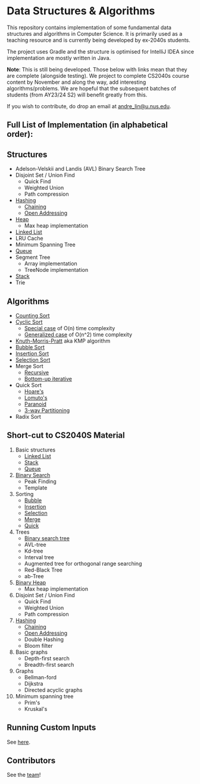 # Data Structures & Algorithms
This repository contains implementation of some fundamental data structures and algorithms in Computer Science. It is primarily used as a teaching resource and is currently being developed by ex-2040s students.

The project uses Gradle and the structure is optimised for IntelliJ IDEA since implementation are mostly written in Java.

**Note**: This is still being developed. Those below with links mean that they are complete (alongside testing). We project to complete CS2040s course content by November and along the way, add interesting algorithms/problems. We are hopeful that the subsequent batches of students (from AY23/24 S2) will benefit greatly from this. 

If you wish to contribute, do drop an email at andre_lin@u.nus.edu.

## Full List of Implementation (in alphabetical order):
## Structures
- Adelson-Velskii and Landis (AVL) Binary Search Tree
- Disjoint Set / Union Find
    * Quick Find
    * Weighted Union 
    * Path compression
- [Hashing](src/main/java/dataStructures/hashSet)
    * [Chaining](src/main/java/dataStructures/hashSet/chaining)
    * [Open Addressing](src/main/java/dataStructures/hashSet/openAddressing)
- [Heap](src/main/java/dataStructures/heap)
    * Max heap implementation
- [Linked List](src/main/java/dataStructures/linkedList)
- LRU Cache
- Minimum Spanning Tree
- [Queue](src/main/java/dataStructures/queue)
- Segment Tree
    * Array implementation
    * TreeNode implementation 
- [Stack](src/main/java/dataStructures/stack)
- Trie


## Algorithms
- [Counting Sort](src/main/java/algorithms/sorting/countingSort)
- [Cyclic Sort](src/main/java/algorithms/sorting/cyclicSort)
    * [Special case](src/main/java/algorithms/sorting/cyclicSort/simple) of O(n) time complexity
    * [Generalized case](src/main/java/algorithms/sorting/cyclicSort/generalised) of O(n^2) time complexity
- [Knuth-Morris-Pratt](src/main/java/algorithms/patternFinding) aka KMP algorithm
- [Bubble Sort](src/main/java/algorithms/sorting/bubbleSort)
- [Insertion Sort](src/main/java/algorithms/sorting/insertionSort)
- [Selection Sort](src/main/java/algorithms/sorting/selectionSort)
- Merge Sort
    * [Recursive](src/main/java/algorithms/sorting/mergeSort/recursive)
    * [Bottom-up iterative](src/main/java/algorithms/sorting/mergeSort/iterative)
- Quick Sort
    * [Hoare's](src/main/java/algorithms/sorting/quickSort/hoares)
    * [Lomuto's](src/main/java/algorithms/sorting/quickSort/lomuto)
    * [Paranoid](src/main/java/algorithms/sorting/quickSort/paranoid)
    * [3-way Partitioning](src/main/java/algorithms/sorting/quickSort/threeWayPartitioning)
- Radix Sort


## Short-cut to CS2040S Material
1. Basic structures
    * [Linked List](src/main/java/dataStructures/linkedList)
    * [Stack](src/main/java/dataStructures/stack)
    * [Queue](src/main/java/dataStructures/queue)
2. [Binary Search](src/main/java/algorithms/binarySearch)
    * Peak Finding
    * Template
3. Sorting
    * [Bubble](src/main/java/algorithms/sorting/bubbleSort)
    * [Insertion](src/main/java/algorithms/sorting/insertionSort)
    * [Selection](src/main/java/algorithms/sorting/selectionSort)
    * [Merge](src/main/java/algorithms/sorting/mergeSort)
    * [Quick](src/main/java/algorithms/sorting/quickSort)
4. Trees
    * [Binary search tree](src/main/java/dataStructures/binarySearchTree)
    * AVL-tree
    * Kd-tree
    * Interval tree
    * Augmented tree for orthogonal range searching
    * Red-Black Tree
    * ab-Tree
5. [Binary Heap](src/main/java/dataStructures/heap)
    * Max heap implementation
6. Disjoint Set / Union Find
    * Quick Find
    * Weighted Union
    * Path compression
7. [Hashing](src/main/java/dataStructures/hashSet)
    * [Chaining](src/main/java/dataStructures/hashSet/chaining)
    * [Open Addressing](src/main/java/dataStructures/hashSet/openAddressing)
    * Double Hashing
    * Bloom filter
8. Basic graphs
    * Depth-first search
    * Breadth-first search
9. Graphs
    * Bellman-ford
    * Dijkstra
    * Directed acyclic graphs
10. Minimum spanning tree
    * Prim's 
    * Kruskal's


## Running Custom Inputs
See [here](scripts/README.md).

## Contributors
See the [team](docs/team/profiles.md)!
